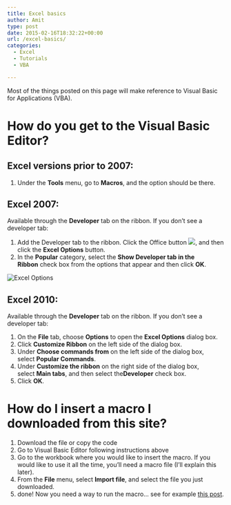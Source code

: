 ```yaml
---
title: Excel basics
author: Amit
type: post
date: 2015-02-16T18:32:22+00:00
url: /excel-basics/
categories:
  - Excel
  - Tutorials
  - VBA

---
```

Most of the things posted on this page will make reference to Visual Basic for Applications (VBA).

# How do you get to the Visual Basic Editor?

## Excel versions prior to 2007:

  1. Under the **Tools** menu, go to **Macros**, and the option should be there.

## Excel 2007:

Available through the **Developer** tab on the ribbon. If you don&#8217;t see a developer tab:

  1. Add the Developer tab to the ribbon. Click the Office button ![][1], and then click the **Excel Options** button.
  2. In the **Popular** category, select the **Show Developer tab in the Ribbon** check box from the options that appear and then click **OK**.

![Excel Options][2]

## Excel 2010:

Available through the **Developer** tab on the ribbon. If you don&#8217;t see a developer tab:

<div>
  <ol>
    <li>
      On the <strong>File</strong> tab, choose <strong>Options</strong> to open the <strong>Excel Options</strong> dialog box.
    </li>
    <li>
      Click <strong>Customize Ribbon</strong> on the left side of the dialog box.
    </li>
    <li>
      Under <strong>Choose commands from</strong> on the left side of the dialog box, select <strong>Popular Commands</strong>.
    </li>
    <li>
      Under <strong>Customize the ribbon</strong> on the right side of the dialog box, select <strong>Main tabs</strong>, and then select the<strong>Developer</strong> check box.
    </li>
    <li>
      Click <strong>OK</strong>.
    </li>
  </ol>
  
  <h1>
    How do I insert a macro I downloaded from this site?
  </h1>
  
  <ol>
    <li>
      Download the file or copy the code
    </li>
    <li>
      Go to Visual Basic Editor following instructions above
    </li>
    <li>
      Go to the workbook where you would like to insert the macro. If you would like to use it all the time, you&#8217;ll need a macro file (I&#8217;ll explain this later).
    </li>
    <li>
      From the <strong>File</strong> menu, select <strong>Import file</strong>, and select the file you just downloaded.
    </li>
    <li>
      done! Now you need a way to run the macro&#8230; see for example <a title="Macro form – a good visual way to organize macros" href="https://macrosforexcel.wordpress.com/2012/10/03/macro-form-a-good-visual-way-to-organize-macros/" target="_blank">this post</a>.
    </li>
  </ol>
</div>

 [1]: https://grok.lsu.edu/Image.aspx?imageId=6011
 [2]: https://grok.lsu.edu/Image.aspx?imageId=6043